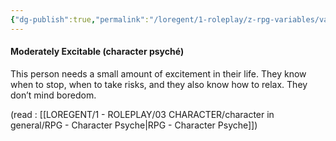 ```yaml
---
{"dg-publish":true,"permalink":"/loregent/1-roleplay/z-rpg-variables/variables-character/variables-character-psyche/moderately-excitable/","noteIcon":""}
---
```


#### Moderately Excitable (character psyché)

This person needs a small amount of excitement in their life. They know when to stop, when to take risks, and they also know how to relax. They don’t mind boredom.

(read : [[LOREGENT/1 - ROLEPLAY/03 CHARACTER/character in general/RPG - Character Psyche\|RPG - Character Psyche]])
